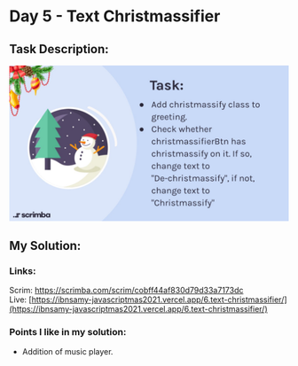 # Day 5 - Text Christmassifier

## Task Description:

![Task Description.](./main-task.jpg)

## My Solution:

### Links:

Scrim: [https://scrimba.com/scrim/cobff44af830d79d33a7173dc
](https://scrimba.com/scrim/cobff44af830d79d33a7173dc)  
Live: [https://ibnsamy-javascriptmas2021.vercel.app/6.text-christmassifier/](https://ibnsamy-javascriptmas2021.vercel.app/6.text-christmassifier/)

### Points I like in my solution:

- Addition of music player.
